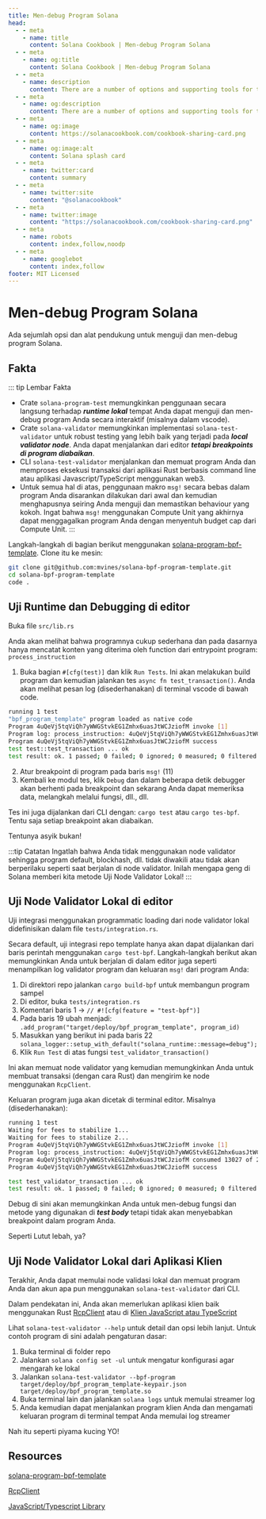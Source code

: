 ```yaml
---
title: Men-debug Program Solana
head:
  - - meta
    - name: title
      content: Solana Cookbook | Men-debug Program Solana
  - - meta
    - name: og:title
      content: Solana Cookbook | Men-debug Program Solana
  - - meta
    - name: description
      content: There are a number of options and supporting tools for testing and debugging a Solana BPF program.
  - - meta
    - name: og:description
      content: There are a number of options and supporting tools for testing and debugging a Solana BPF program.
  - - meta
    - name: og:image
      content: https://solanacookbook.com/cookbook-sharing-card.png
  - - meta
    - name: og:image:alt
      content: Solana splash card
  - - meta
    - name: twitter:card
      content: summary
  - - meta
    - name: twitter:site
      content: "@solanacookbook"
  - - meta
    - name: twitter:image
      content: "https://solanacookbook.com/cookbook-sharing-card.png"
  - - meta
    - name: robots
      content: index,follow,noodp
  - - meta
    - name: googlebot
      content: index,follow
footer: MIT Licensed
---
```

# Men-debug Program Solana

Ada sejumlah opsi dan alat pendukung untuk menguji dan men-debug program Solana.

## Fakta

::: tip Lembar Fakta
- Crate `solana-program-test` memungkinkan penggunaan secara langsung terhadap **_runtime lokal_** tempat Anda dapat menguji dan men-debug
program Anda secara interaktif (misalnya dalam vscode).
- Crate `solana-validator` memungkinkan implementasi `solana-test-validator` untuk robust testing yang lebih baik yang terjadi pada **_local validator node_**. Anda dapat menjalankan dari editor **_tetapi breakpoints di
program diabaikan_**.
- CLI `solana-test-validator` menjalankan dan memuat program Anda dan memproses eksekusi transaksi dari
aplikasi Rust berbasis command line atau aplikasi Javascript/TypeScript menggunakan web3.
- Untuk semua hal di atas, penggunaan makro `msg!` secara bebas dalam program Anda disarankan dilakukan dari awal dan kemudian
menghapusnya seiring Anda menguji dan memastikan behaviour yang kokoh. Ingat bahwa `msg!` menggunakan Compute Unit yang
akhirnya dapat menggagalkan program Anda dengan menyentuh budget cap dari Compute Unit.
:::


Langkah-langkah di bagian berikut menggunakan [solana-program-bpf-template](#resources). Clone itu ke
mesin:
```bash
git clone git@github.com:mvines/solana-bpf-program-template.git
cd solana-bpf-program-template
code .
```

## Uji Runtime dan Debugging di editor

Buka file `src/lib.rs`

Anda akan melihat bahwa programnya cukup sederhana dan pada dasarnya hanya mencatat konten yang diterima oleh function dari entrypoint program: `process_instruction`

1. Buka bagian `#[cfg(test)]` dan klik `Run Tests`. Ini akan melakukan build program dan kemudian
jalankan tes `async fn test_transaction()`. Anda akan melihat pesan log (disederhanakan) di terminal vscode di bawah code.

```bash
running 1 test
"bpf_program_template" program loaded as native code
Program 4uQeVj5tqViQh7yWWGStvkEG1Zmhx6uasJtWCJziofM invoke [1]
Program log: process_instruction: 4uQeVj5tqViQh7yWWGStvkEG1Zmhx6uasJtWCJziofM: 1 accounts, data=[1, 2, 3]
Program 4uQeVj5tqViQh7yWWGStvkEG1Zmhx6uasJtWCJziofM success
test test::test_transaction ... ok
test result: ok. 1 passed; 0 failed; 0 ignored; 0 measured; 0 filtered out; finished in 33.41s
```

2. Atur breakpoint di program pada baris `msg!` (11)
3. Kembali ke modul tes, klik `Debug` dan dalam beberapa detik debugger akan berhenti pada breakpoint dan sekarang Anda dapat memeriksa data, melangkah melalui fungsi, dll., dll.

Tes ini juga dijalankan dari CLI dengan:
`cargo test` atau `cargo tes-bpf`. Tentu saja setiap breakpoint akan diabaikan.

Tentunya asyik bukan!

:::tip Catatan
Ingatlah bahwa Anda tidak menggunakan node validator sehingga program default, blockhash, dll. tidak diwakili atau
tidak akan berperilaku seperti saat berjalan di node validator. Inilah mengapa geng di Solana memberi kita metode Uji Node Validator Lokal!
:::

## Uji Node Validator Lokal di editor
Uji integrasi menggunakan programmatic loading dari node validator lokal didefinisikan dalam file `tests/integration.rs`.

Secara default, uji integrasi repo template hanya akan dapat dijalankan dari baris perintah
menggunakan `cargo test-bpf`. Langkah-langkah berikut akan memungkinkan Anda untuk berjalan di dalam editor juga seperti menampilkan log validator program dan keluaran `msg!` dari program Anda:

1. Di direktori repo jalankan `cargo build-bpf` untuk membangun program sampel
2. Di editor, buka `tests/integration.rs`
3. Komentari baris 1 -> `// #![cfg(feature = "test-bpf")]`
4. Pada baris 19 ubah menjadi: `.add_program("target/deploy/bpf_program_template", program_id)`
5. Masukkan yang berikut ini pada baris 22 `solana_logger::setup_with_default("solana_runtime::message=debug");`
6. Klik `Run Test` di atas fungsi `test_validator_transaction()`

Ini akan memuat node validator yang kemudian memungkinkan Anda untuk membuat transaksi (dengan cara Rust) dan mengirim ke node menggunakan `RcpClient`.

Keluaran program juga akan dicetak di terminal editor. Misalnya (disederhanakan):
```bash
running 1 test
Waiting for fees to stabilize 1...
Waiting for fees to stabilize 2...
Program 4uQeVj5tqViQh7yWWGStvkEG1Zmhx6uasJtWCJziofM invoke [1]
Program log: process_instruction: 4uQeVj5tqViQh7yWWGStvkEG1Zmhx6uasJtWCJziofM: 1 accounts, data=[1, 2, 3]
Program 4uQeVj5tqViQh7yWWGStvkEG1Zmhx6uasJtWCJziofM consumed 13027 of 200000 compute units
Program 4uQeVj5tqViQh7yWWGStvkEG1Zmhx6uasJtWCJziofM success

test test_validator_transaction ... ok
test result: ok. 1 passed; 0 failed; 0 ignored; 0 measured; 0 filtered out; finished in 6.40s
```

Debug di sini akan memungkinkan Anda untuk men-debug fungsi dan metode yang digunakan di **_test body_** tetapi tidak akan menyebabkan breakpoint dalam program Anda.

Seperti Lutut lebah, ya?

## Uji Node Validator Lokal dari Aplikasi Klien
Terakhir, Anda dapat memulai node validasi lokal dan memuat program Anda dan akun apa pun menggunakan `solana-test-validator` dari CLI.

Dalam pendekatan ini, Anda akan memerlukan aplikasi klien baik menggunakan Rust [RcpClient](#resources) atau di
[Klien JavaScript atau TypeScript](#resources)

Lihat `solana-test-validator --help` untuk detail dan opsi lebih lanjut. Untuk contoh program di sini adalah pengaturan dasar:
1. Buka terminal di folder repo
2. Jalankan `solana config set -ul` untuk mengatur konfigurasi agar mengarah ke lokal
3. Jalankan `solana-test-validator --bpf-program target/deploy/bpf_program_template-keypair.json target/deploy/bpf_program_template.so`
4. Buka terminal lain dan jalankan `solana logs` untuk memulai streamer log
5. Anda kemudian dapat menjalankan program klien Anda dan mengamati keluaran program di terminal tempat Anda memulai log streamer

Nah itu seperti piyama kucing YO!

## Resources
[solana-program-bpf-template](https://github.com/mvines/solana-bpf-program-template)

[RcpClient](https://docs.rs/solana-client/latest/solana_client/rpc_client/struct.RpcClient.html)

[JavaScript/Typescript Library](https://solana-labs.github.io/solana-web3.js/)
